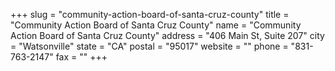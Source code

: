 +++
slug = "community-action-board-of-santa-cruz-county"
title = "Community Action Board of Santa Cruz County"
name = "Community Action Board of Santa Cruz County"
address = "406 Main St, Suite 207"
city = "Watsonville"
state = "CA"
postal = "95017"
website = ""
phone = "831-763-2147"
fax = ""
+++
